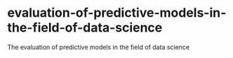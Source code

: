 # evaluation-of-predictive-models-in-the-field-of-data-science
The evaluation of predictive models in the field of data science
